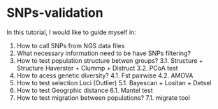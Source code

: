 # SNPs-validation
In this tutorial, I would like to guide myself in:
1. How to call SNPs from NGS data files 
2. What necessary information need to be have SNPs filtering?
3. How to test population structure betwen groups?
  3.1. Structure + Structure Haverster + Clummp + Distruct
  3.2. PCoA test
4. How to acess genetic diversity?
  4.1. Fst pairwise
  4.2. AMOVA
5. How to test selection Loci (Outlier)
  5.1. Bayescan + Lositan + Detsel
6. How to test Geogrphic distance
  6.1. Mantel test
7. How to test migration between populations?
  7.1. migrate tool
